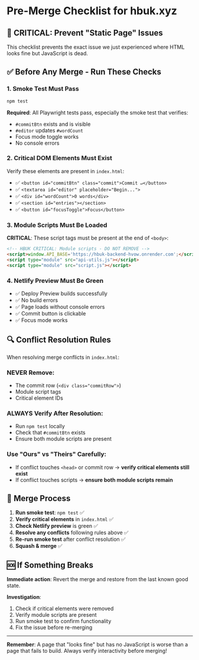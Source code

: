 # Pre-Merge Checklist for hbuk.xyz

## 🚨 CRITICAL: Prevent "Static Page" Issues

This checklist prevents the exact issue we just experienced where HTML looks fine but JavaScript is dead.

## ✅ Before Any Merge - Run These Checks

### 1. Smoke Test Must Pass
```bash
npm test
```
**Required**: All Playwright tests pass, especially the smoke test that verifies:
- `#commitBtn` exists and is visible
- `#editor` updates `#wordCount` 
- Focus mode toggle works
- No console errors

### 2. Critical DOM Elements Must Exist
Verify these elements are present in `index.html`:
- ✅ `<button id="commitBtn" class="commit">Commit ↵</button>`
- ✅ `<textarea id="editor" placeholder="Begin...">`
- ✅ `<div id="wordCount">0 words</div>`
- ✅ `<section id="entries"></section>`
- ✅ `<button id="focusToggle">Focus</button>`

### 3. Module Scripts Must Be Loaded
**CRITICAL**: These script tags must be present at the end of `<body>`:
```html
<!-- HBUK CRITICAL: Module scripts - DO NOT REMOVE -->
<script>window.API_BASE='https://hbuk-backend-hvow.onrender.com';</script>
<script type="module" src="api-utils.js"></script>
<script type="module" src="script.js"></script>
```

### 4. Netlify Preview Must Be Green
- ✅ Deploy Preview builds successfully
- ✅ No build errors
- ✅ Page loads without console errors
- ✅ Commit button is clickable
- ✅ Focus mode works

## 🔍 Conflict Resolution Rules

When resolving merge conflicts in `index.html`:

### NEVER Remove:
- The commit row (`<div class="commitRow">`)
- Module script tags
- Critical element IDs

### ALWAYS Verify After Resolution:
- Run `npm test` locally
- Check that `#commitBtn` exists
- Ensure both module scripts are present

### Use "Ours" vs "Theirs" Carefully:
- If conflict touches `<head>` or commit row → **verify critical elements still exist**
- If conflict touches scripts → **ensure both module scripts remain**

## 🚀 Merge Process

1. **Run smoke test**: `npm test` ✅
2. **Verify critical elements** in `index.html` ✅  
3. **Check Netlify preview** is green ✅
4. **Resolve any conflicts** following rules above ✅
5. **Re-run smoke test** after conflict resolution ✅
6. **Squash & merge** ✅

## 🆘 If Something Breaks

**Immediate action**: Revert the merge and restore from the last known good state.

**Investigation**:
1. Check if critical elements were removed
2. Verify module scripts are present
3. Run smoke test to confirm functionality
4. Fix the issue before re-merging

---

**Remember**: A page that "looks fine" but has no JavaScript is worse than a page that fails to build. Always verify interactivity before merging!
